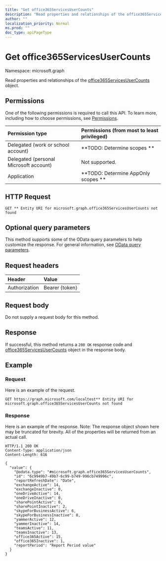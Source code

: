 ```yaml
---
title: "Get office365ServicesUserCounts"
description: "Read properties and relationships of the office365ServicesUserCounts object."
author: ""
localization_priority: Normal
ms.prod: ""
doc_type: apiPageType
---
```


# Get office365ServicesUserCounts

Namespace: microsoft.graph

Read properties and relationships of the [office365ServicesUserCounts](../resources/office365servicesusercounts.md) object.

## Permissions
One of the following permissions is required to call this API. To learn more, including how to choose permissions, see [Permissions](/concepts/permissions-reference.md).

|Permission type|Permissions (from most to least privileged)|
|:---|:---|
|Delegated (work or school account)|**TODO: Determine scopes **|
|Delegated (personal Microsoft account)|Not supported.|
|Application|**TODO: Determine AppOnly scopes **|

## HTTP Request
<!-- {
  "blockType": "ignored"
}
-->
``` http
GET ** Entity URI for microsoft.graph.office365ServicesUserCounts not found
```

## Optional query parameters
This method supports some of the OData query parameters to help customize the response. For general information, see [OData query parameters](/graph/query-parameters).

## Request headers
|Header|Value|
|:---|:---|
|Authorization|Bearer {token}|

## Request body
Do not supply a request body for this method.

## Response
If successful, this method returns a `200 OK` response code and [office365ServicesUserCounts](../resources/office365servicesusercounts.md) object in the response body.

## Example

### Request
Here is an example of the request.
<!-- {
  "blockType": "request",
  "name": "get_office365servicesusercounts"
}
-->
``` http
GET https://graph.microsoft.com/localtest** Entity URI for microsoft.graph.office365ServicesUserCounts not found
```

### Response
Here is an example of the response. Note: The response object shown here may be truncated for brevity. All of the properties will be returned from an actual call.
<!-- {
  "blockType": "response",
  "truncated": true,
  "@odata.type": "microsoft.graph.office365ServicesUserCounts"
}
-->
``` http
HTTP/1.1 200 OK
Content-Type: application/json
Content-Length: 616

{
  "value": {
    "@odata.type": "#microsoft.graph.office365ServicesUserCounts",
    "id": "6c9949b7-49b7-6c99-b749-996cb749996c",
    "reportRefreshDate": "Date",
    "exchangeActive": 14,
    "exchangeInactive": 0,
    "oneDriveActive": 14,
    "oneDriveInactive": 0,
    "sharePointActive": 0,
    "sharePointInactive": 2,
    "skypeForBusinessActive": 6,
    "skypeForBusinessInactive": 8,
    "yammerActive": 12,
    "yammerInactive": 14,
    "teamsActive": 11,
    "teamsInactive": 13,
    "office365Active": 15,
    "office365Inactive": 1,
    "reportPeriod": "Report Period value"
  }
}
```

